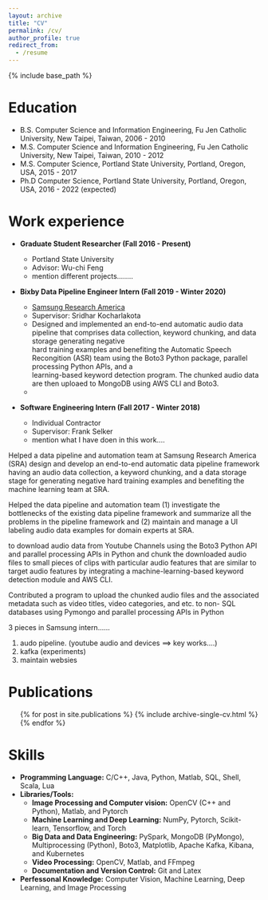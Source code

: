 ```yaml
---
layout: archive
title: "CV"
permalink: /cv/
author_profile: true
redirect_from:
  - /resume
---
```


{% include base_path %}

Education
======
* B.S. Computer Science and Information Engineering, Fu Jen Catholic University, New Taipei, Taiwan, 2006 - 2010
* M.S. Computer Science and Information Engineering, Fu Jen Catholic University, New Taipei, Taiwan, 2010 - 2012
* M.S. Computer Science, Portland State University, Portland, Oregon, USA, 2015 - 2017
* Ph.D Computer Science, Portland State University, Portland, Oregon, USA, 2016 - 2022 (expected)

Work experience
======
* **Graduate Student Researcher (Fall 2016 - Present)**
  * Portland State University
  * Advisor: Wu-chi Feng
  * mention different projects........

* **Bixby Data Pipeline Engineer Intern (Fall 2019 - Winter 2020)**
  * [Samsung Research America](https://www.sra.samsung.com/)
  * Supervisor: Sridhar Kocharlakota
  * Designed and implemented an end-to-end automatic audio data pipeline that comprises data collection, keyword chunking, and data storage generating negative   
    hard training examples and benefiting the Automatic Speech Recongition (ASR) team using the Boto3 Python package, parallel processing Python APIs, and a  
    learning-based keyword detection program. The chunked audio data are then uploaed to MongoDB using AWS CLI and Boto3.
  * 

* **Software Engineering Intern (Fall 2017 - Winter 2018)**
  * Individual Contractor
  * Supervisor: Frank Selker
  * mention what I have doen in this work....


Helped a data pipeline and automation team at Samsung Research America (SRA) design and develop an end-to-end automatic data pipeline
framework having an audio data collection, a keyword chunking, and a data storage stage for generating negative hard training examples and
benefiting the machine learning team at SRA.

Helped the data pipeline and automation team (1) investigate the bottlenecks of the existing data pipeline framework and summarize all the
problems in the pipeline framework and (2) maintain and manage a UI labeling audio data examples for domain experts at SRA.






to download audio data from Youtube Channels using the Boto3 Python API and parallel processing APIs in Python and
chunk the downloaded audio files to small pieces of clips with particular audio features that are similar to target audio features by integrating
a machine-learning-based keyword detection module and AWS CLI.

Contributed a program to upload the chunked audio files and the associated metadata such as video titles, video categories, and etc. to non-
SQL databases using Pymongo and parallel processing APIs in Python


3 pieces in Samsung intern......
1. audo pipeline. (youtube audio and devices ==> key works....)
2. kafka (experiments)
3. maintain websies


Publications
======
  <ul>{% for post in site.publications %}
    {% include archive-single-cv.html %}
  {% endfor %}</ul>

Skills
======
* **Programming Language:** C/C++, Java, Python, Matlab, SQL, Shell, Scala, Lua
* **Libraries/Tools:**
  * **Image Processing and Computer vision:** OpenCV (C++ and Python), Matlab, and Pytorch
  * **Machine Learning and Deep Learning:** NumPy, Pytorch, Scikit-learn, Tensorflow, and Torch
  * **Big Data and Data Engineering:** PySpark, MongoDB (PyMongo), Multiprocessing (Python), Boto3, Matplotlib, Apache Kafka,
                                       Kibana, and Kubernetes
  * **Video Processing:** OpenCV, Matlab, and FFmpeg
  * **Documentation and Version Control:** Git and Latex
* **Perfessonal Knowledge:** Computer Vision, Machine Learning, Deep Learning, and Image Processing






<!--
Talks
======
  <ul>{% for post in site.talks %}
    {% include archive-single-talk-cv.html %}
  {% endfor %}</ul>
-->
<!--
Teaching
======
  <ul>{% for post in site.teaching %}
    {% include archive-single-cv.html %}
  {% endfor %}</ul>
-->
<!--
Service and leadership
======
* Currently signed in to 43 different slack teams
-->

